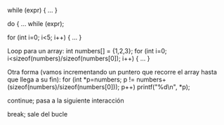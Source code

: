 while (expr) {
  ...
}


do {
  ...
while (expr);


for (int i=0; i<5; i++) {
  ...
}

Loop para un array:
int numbers[] = {1,2,3};
for (int i=0; i<sizeof(numbers)/sizeof(numbers[0]); i++) { ... }

Otra forma (vamos incrementando un puntero que recorre el array hasta que llega a su fin):
for (int *p=numbers; p != numbers+(sizeof(numbers)/sizeof(numbers[0])); p++)
  printf("%d\n", *p);


continue;
  pasa a la siguiente interacción

break;
  sale del bucle

